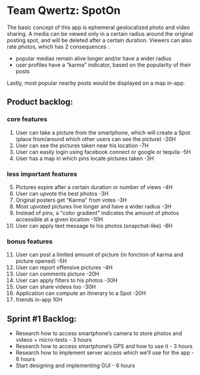 # Team Qwertz: SpotOn

The basic concept of this app is ephemeral geolocalized photo and video sharing. A media can be viewed only in a certain radius around the original posting spot, and will be deleted after a certain duration.
Viewers can also rate photos, which has 2 consequences :   
* popular medias remain alive longer and/or have a wider radius  
* user profiles have a “karma” indicator, based on the popularity of their posts

Lastly, most popular nearby posts would be displayed on a map in-app.


## Product backlog:

### core features

1. User can take a picture from the smartphone, which will create a Spot (place from/around which other users can see the picture) -20H
2. User can see the pictures taken near his location -7H
3. User can easily login using facebook connect or google or tequila -5H
4. User has a map in which pins locate pictures taken -3H

### less important features

5. Pictures expire after a certain duration or number of views -4H
6. User can upvote the best photos -3H
7. Original posters get “Karma" from votes -3H
8. Most upvoted pictures live longer and have a wider radius -3H
9. Instead of pins, a "color gradient" indicates the amount of photos accessible at a given location -10H
10. User can apply text message to his photos (snapchat-like) -8H

### bonus features

11. User can post a limited amount of picture (in fonction of karma and picture opened) -5H
12. User can report offensive pictures -4H
13. User can comments picture -20H
14. User can apply filters to his photos -30H
15. User can share videos too -30H
16. Application can compute an itinerary to a Spot -20H
17. friends in-app 10H



## Sprint #1 Backlog:

* Research how to access smartphone’s camera to store photos and videos + micro-tests - 3 hours
* Research how to access smartphone’s GPS and how to use it - 3 hours
* Research how to implement server access which we’ll use for the app - 6 hours
* Start designing and implementing GUI - 6 hours
